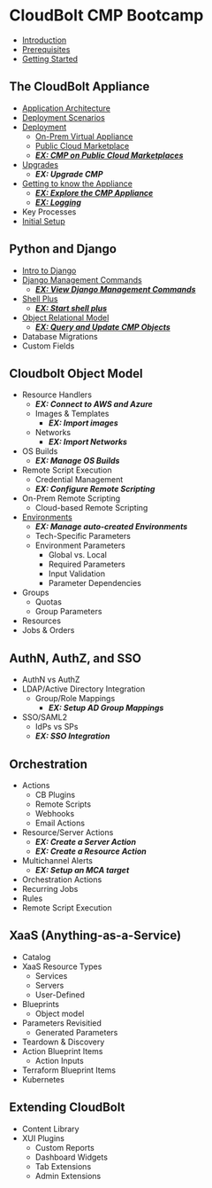 # CloudBolt CMP Bootcamp

* [Introduction](introduction.md)
* [Prerequisites](prerequisites.md)
* [Getting Started](getting_started.md)

## The CloudBolt Appliance
- [Application Architecture](appliance/architecture.md)
- [Deployment Scenarios](appliance/deployment-arch.md)
- [Deployment](appliance/deployment.md)
  - [On-Prem Virtual Appliance](appliance/deployment.md#onprem)
  - [Public Cloud Marketplace](appliance/deployment.md#marketplace)
  - ***[EX: CMP on Public Cloud Marketplaces](exercises/marketplaces.md)***
- [Upgrades](appliance/upgrades.md)
  - ***EX: Upgrade CMP***
- [Getting to know the Appliance](appliance/gettingtoknow.md)
  - ***[EX: Explore the CMP Appliance](exercises/explore_appliance.md)***
  - ***[EX: Logging](exercises/logging.md)***
- Key Processes
- [Initial Setup](appliance/initial_setup.md)


## Python and Django
- [Intro to Django](python_django/django_intro.md)
- [Django Management Commands](python_django/commands.md)
  - ***[EX: View Django Management Commands](exercises/commands.md)***
- [Shell Plus](python_django/shell_plus.md)
  - ***[EX: Start shell plus](exercises/shell_plus.md)***
- [Object Relational Model](python_django/orm.md)
  - ***[EX: Query and Update CMP Objects](exercises/models.md)***
- Database Migrations
- Custom Fields

## Cloudbolt Object Model

- Resource Handlers
  - ***EX: Connect to AWS and Azure***
  - Images & Templates
    - ***EX: Import images***
  - Networks
    - ***EX: Import Networks***
- OS Builds
  - ***EX: Manage OS Builds***
- Remote Script Execution
  - Credential Management
  - ***EX: Configure Remote Scripting***
- On-Prem Remote Scripting
  - Cloud-based Remote Scripting
- [Environments](cloudbolt_object_model/environments.md)
  - ***EX: Manage auto-created Environments***
  - Tech-Specific Parameters
  - Environment Parameters
    - Global vs. Local
    - Required Parameters
    - Input Validation
    - Parameter Dependencies
- Groups
  - Quotas
  - Group Parameters
- Resources
- Jobs & Orders

## AuthN, AuthZ, and SSO

- AuthN vs AuthZ
- LDAP/Active Directory Integration
  - Group/Role Mappings
    - ***EX: Setup AD Group Mappings***
- SSO/SAML2
  - IdPs vs SPs
  - ***EX: SSO Integration***

## Orchestration

- Actions
    - CB Plugins
    - Remote Scripts
    - Webhooks
    - Email Actions
- Resource/Server Actions
  - ***EX: Create a Server Action***
  - ***EX: Create a Resource Action***
- Multichannel Alerts
  - ***EX: Setup an MCA target***
- Orchestration Actions
- Recurring Jobs
- Rules
- Remote Script Execution

## XaaS (Anything-as-a-Service)
- Catalog
- XaaS Resource Types
  - Services
  - Servers
  - User-Defined
- Blueprints
  - Object model
- Parameters Revisitied
  - Generated Parameters
- Teardown & Discovery
- Action Blueprint Items
  - Action Inputs
- Terraform Blueprint Items
- Kubernetes

## Extending CloudBolt
- Content Library
- XUI Plugins
  - Custom Reports
  - Dashboard Widgets
  - Tab Extensions
  - Admin Extensions


